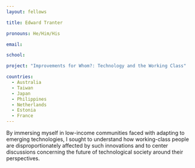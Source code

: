 ```yaml
---
layout: fellows

title: Edward Tranter

pronouns: He/Him/His

email: 

school: 

project: "Improvements for Whom?: Technology and the Working Class"

countries:
  - Australia
  - Taiwan
  - Japan
  - Philippines
  - Netherlands
  - Estonia
  - France
---
```


By immersing myself in low-income communities faced with adapting to emerging technologies, I sought to understand how working-class people are disproportionately affected by such innovations and to center discussions concerning the future of technological society around their perspectives.